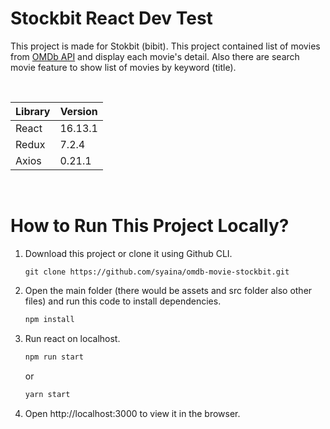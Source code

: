 # Stockbit React Dev Test
This project is made for Stokbit (bibit). This project contained list of movies from [OMDb API](http://omdbapi.com) and display each movie's detail. Also there are search movie feature to show list of movies by keyword (title).

<br>

Library | Version
---- | ----
React | 16.13.1
Redux | 7.2.4
Axios | 0.21.1

<br>

# How to Run This Project Locally?
1. Download this project or clone it using Github CLI.
   ```
   git clone https://github.com/syaina/omdb-movie-stockbit.git
   ```
2. Open the main folder (there would be assets and src folder also other files) and run this code to install dependencies.
   
   ```bash
   npm install
   ```
3. Run react on localhost.
   ```bash
   npm run start
   ```
   or

    ```bash
   yarn start
   ```

4. Open http://localhost:3000 to view it in the browser.



